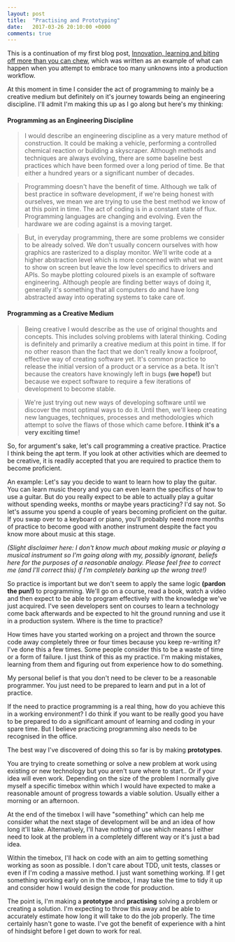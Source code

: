 ```yaml
---
layout: post
title:  "Practising and Prototyping"
date:   2017-03-26 20:10:00 +0000
comments: true
---
```


This is a continuation of my first blog post, [Innovation, learning and biting off more than you can chew](/2017/01/25/innovation-and-learning.html), which
was written as an example of what can happen when you attempt to embrace too many unknowns into a production workflow.

At this moment in time I consider the act of programming to mainly be a creative medium but definitely on it's journey towards being an engineering discipline. I'll admit I'm making this up
as I go along but here's my thinking:

#### Programming as an Engineering Discipline

>I would describe an engineering discipline as a very mature method of construction. It could be making a vehicle, performing a controlled chemical reaction or building a skyscraper. Although
methods and techniques are always evolving, there are some baseline best practices which have been formed over a long period of time. Be that either a hundred years or a significant number of decades.

>Programming doesn't have the benefit of time. Although we talk of best practice in software development, if we're being honest with ourselves, we mean we are trying to use the best method we
know of at this point in time. The act of coding is in a constant state of flux. Programming languages are changing and evolving. Even the hardware we are coding against is a moving target.

>But, in everyday programming, there are some problems we consider to be already solved. We don't usually concern ourselves with how graphics are rasterized to a display monitor. We'll write
code at a higher abstraction level which is more concerned with what we want to show on screen but leave the low level specifics to drivers and APIs. So maybe plotting coloured pixels is an
example of software engineering. Although people are finding better ways of doing it, generally it's something that all computers do and have long abstracted away into operating systems to take care of.

#### Programming as a Creative Medium

>Being creative I would describe as the use of original thoughts and concepts. This includes solving problems with lateral thinking. Coding is definitely and primarily a creative medium at this point
in time. If for no other reason than the fact that we don't really know a foolproof, effective way of creating software yet. It's common practice to release the initial version of a product or a
service as a beta. It isn't because the creators have knowingly left in bugs **(we hope!)** but because we expect software to require a few iterations of development to become stable.

>We're just trying out new ways of developing software until we discover the most optimal ways to do it. Until then, we'll keep creating new languages, techniques, processes and methodologies which
attempt to solve the flaws of those which came before. **I think it's a very exciting time!**

So, for argument's sake, let's call programming a creative practice. Practice I think being the apt term. If you look at other activities which are deemed to be creative, it is readily accepted
that you are required to practice them to become proficient.

An example: Let's say you decide to want to learn how to play the guitar. You can learn music theory and you can even learn the specifics of how to use a guitar. But do you really expect to be able
to actually play a guitar without spending weeks, months or maybe years practicing? I'd say not. So let's assume you spend a couple of years becoming proficient on the guitar. If you swap over
to a keyboard or piano, you'll probably need more months of practice to become good with another instrument despite the fact you know more about music at this stage.

*(Slight disclaimer here: I don't know much about making music or playing a musical instrument so I'm going along with my, possibly ignorant, beliefs here for the purposes of a reasonable analogy.
Please feel free to correct me (and I'll correct this) if I'm completely barking up the wrong tree!)*

So practice is important but we don't seem to apply the same logic **(pardon the pun!)** to programming. We'll go on a course, read a book, watch a video and then expect to be able to program
effectively with the knowledge we've just acquired. I've seen developers sent on courses to learn a technology come back afterwards and be expected to hit the ground running and use it
in a production system. Where is the time to practice?

How times have you started working on a project and thrown the source code away completely three or four times because you keep re-writing it? I've done this a few times. Some people consider this
to be a waste of time or a form of failure. I just think of this as my practice. I'm making mistakes, learning from them and figuring out from experience how to do something.

My personal belief is that you don't need to be clever to be a reasonable programmer. You just need to be prepared to learn and put in a lot of practice.

If the need to practice programming is a real thing, how do you achieve this in a working environment? I do think if you want to be really good you have to be prepared to do a significant amount
of learning and coding in your spare time. But I believe practicing programming also needs to be recognised in the office.

The best way I've discovered of doing this so far is by making **prototypes**.

You are trying to create something or solve a new problem at work using existing or new technology but you aren't sure where to start.. Or if your idea will even work. Depending on the size of the problem
I normally give myself a specific timebox within which I would have expected to make a reasonable amount of progress towards a viable solution. Usually either a morning or an afternoon.

At the end of the timebox I will have "something" which can help me consider what the next stage of development will be and an idea of how long it'll take. Alternatively, I'll have nothing of use which
means I either need to look at the problem in a completely different way or it's just a bad idea.

Within the timebox, I'll hack on code with an aim to getting something working as soon as possible. I don't care about TDD, unit tests, classes or even if I'm coding a massive method.
I just want something working. If I get something working early on in the timebox, I may take the time to tidy it up and consider how I would design the code for production.

The point is, I'm making a **prototype** and **practising** solving a problem or creating a solution. I'm expecting to throw this away and be able to accurately estimate how long it will take
to do the job properly. The time certainly hasn't gone to waste. I've got the benefit of experience with a hint of hindsight before I get down to work for real.
